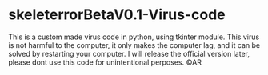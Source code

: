 # skeleterrorBetaV0.1-Virus-code
This is a custom made virus code in python, using tkinter module.
This virus is not harmful to the computer, it only makes the computer lag, and it can be solved by restarting your computer.
I will release the official version later, please dont use this code for unintentional perposes.
©AR
